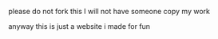 please do not fork this I will not have someone copy my work

anyway this is just a website i made for fun
